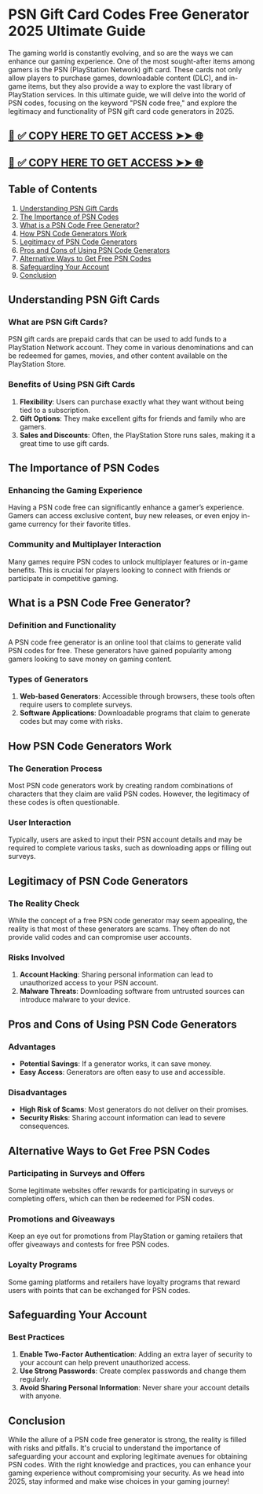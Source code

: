 # PSN Gift Card Codes Free Generator 2025 Ultimate Guide

The gaming world is constantly evolving, and so are the ways we can enhance our gaming experience. One of the most sought-after items among gamers is the PSN (PlayStation Network) gift card. These cards not only allow players to purchase games, downloadable content (DLC), and in-game items, but they also provide a way to explore the vast library of PlayStation services. In this ultimate guide, we will delve into the world of PSN codes, focusing on the keyword "PSN code free," and explore the legitimacy and functionality of PSN gift card code generators in 2025.

[📌 ✅ COPY HERE TO GET ACCESS ➤➤ 🌐](https://todaylink.site/freegiftcard/)
--
[📌 ✅ COPY HERE TO GET ACCESS ➤➤ 🌐](https://todaylink.site/freegiftcard/)
--


## Table of Contents

1. [Understanding PSN Gift Cards](#understanding-psn-gift-cards)
2. [The Importance of PSN Codes](#the-importance-of-psn-codes)
3. [What is a PSN Code Free Generator?](#what-is-a-psn-code-free-generator)
4. [How PSN Code Generators Work](#how-psn-code-generators-work)
5. [Legitimacy of PSN Code Generators](#legitimacy-of-psn-code-generators)
6. [Pros and Cons of Using PSN Code Generators](#pros-and-cons-of-using-psn-code-generators)
7. [Alternative Ways to Get Free PSN Codes](#alternative-ways-to-get-free-psn-codes)
8. [Safeguarding Your Account](#safeguarding-your-account)
9. [Conclusion](#conclusion)

## Understanding PSN Gift Cards

### What are PSN Gift Cards?

PSN gift cards are prepaid cards that can be used to add funds to a PlayStation Network account. They come in various denominations and can be redeemed for games, movies, and other content available on the PlayStation Store. 

### Benefits of Using PSN Gift Cards

1. **Flexibility**: Users can purchase exactly what they want without being tied to a subscription.
2. **Gift Options**: They make excellent gifts for friends and family who are gamers.
3. **Sales and Discounts**: Often, the PlayStation Store runs sales, making it a great time to use gift cards.

## The Importance of PSN Codes

### Enhancing the Gaming Experience

Having a PSN code free can significantly enhance a gamer’s experience. Gamers can access exclusive content, buy new releases, or even enjoy in-game currency for their favorite titles.

### Community and Multiplayer Interaction

Many games require PSN codes to unlock multiplayer features or in-game benefits. This is crucial for players looking to connect with friends or participate in competitive gaming.

## What is a PSN Code Free Generator?

### Definition and Functionality

A PSN code free generator is an online tool that claims to generate valid PSN codes for free. These generators have gained popularity among gamers looking to save money on gaming content.

### Types of Generators

1. **Web-based Generators**: Accessible through browsers, these tools often require users to complete surveys.
2. **Software Applications**: Downloadable programs that claim to generate codes but may come with risks.

## How PSN Code Generators Work

### The Generation Process

Most PSN code generators work by creating random combinations of characters that they claim are valid PSN codes. However, the legitimacy of these codes is often questionable.

### User Interaction

Typically, users are asked to input their PSN account details and may be required to complete various tasks, such as downloading apps or filling out surveys. 

## Legitimacy of PSN Code Generators

### The Reality Check

While the concept of a free PSN code generator may seem appealing, the reality is that most of these generators are scams. They often do not provide valid codes and can compromise user accounts.

### Risks Involved

1. **Account Hacking**: Sharing personal information can lead to unauthorized access to your PSN account.
2. **Malware Threats**: Downloading software from untrusted sources can introduce malware to your device.

## Pros and Cons of Using PSN Code Generators

### Advantages

- **Potential Savings**: If a generator works, it can save money.
- **Easy Access**: Generators are often easy to use and accessible.

### Disadvantages

- **High Risk of Scams**: Most generators do not deliver on their promises.
- **Security Risks**: Sharing account information can lead to severe consequences.

## Alternative Ways to Get Free PSN Codes

### Participating in Surveys and Offers

Some legitimate websites offer rewards for participating in surveys or completing offers, which can then be redeemed for PSN codes.

### Promotions and Giveaways

Keep an eye out for promotions from PlayStation or gaming retailers that offer giveaways and contests for free PSN codes.

### Loyalty Programs

Some gaming platforms and retailers have loyalty programs that reward users with points that can be exchanged for PSN codes.

## Safeguarding Your Account

### Best Practices

1. **Enable Two-Factor Authentication**: Adding an extra layer of security to your account can help prevent unauthorized access.
2. **Use Strong Passwords**: Create complex passwords and change them regularly.
3. **Avoid Sharing Personal Information**: Never share your account details with anyone.

## Conclusion

While the allure of a PSN code free generator is strong, the reality is filled with risks and pitfalls. It's crucial to understand the importance of safeguarding your account and exploring legitimate avenues for obtaining PSN codes. With the right knowledge and practices, you can enhance your gaming experience without compromising your security. As we head into 2025, stay informed and make wise choices in your gaming journey!
